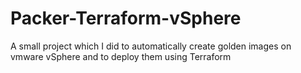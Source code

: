 # Packer-Terraform-vSphere
A small project which I did to automatically create golden images on vmware vSphere and to deploy them using Terraform

